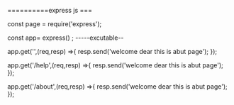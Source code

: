 
==========express js ===

<!-- basic page  -->

const page = require('express');

const app= express() ; -----excutable--

app.get('',(req,resp) =>{
    resp.send('welcome dear this is abut page');
});

app.get('/help',(req,resp) =>{
    resp.send('welcome dear this is abut page');
});

app.get('/about',(req,resp) =>{
    resp.send('welcome dear this is abut page');
});


